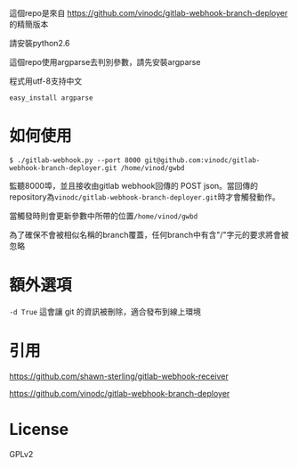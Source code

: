 這個repo是來自
https://github.com/vinodc/gitlab-webhook-branch-deployer
的精簡版本

請安裝python2.6

這個repo使用argparse去判別參數，請先安裝argparse

程式用utf-8支持中文
```
easy_install argparse
```
# 如何使用
```
$ ./gitlab-webhook.py --port 8000 git@github.com:vinodc/gitlab-webhook-branch-deployer.git /home/vinod/gwbd
```
監聽8000埠，並且接收由gitlab webhook回傳的 POST json。當回傳的repository為```vinodc/gitlab-webhook-branch-deployer.git```時才會觸發動作。

當觸發時則會更新參數中所帶的位置```/home/vinod/gwbd```

為了確保不會被相似名稱的branch覆蓋，任何branch中有含"/"字元的要求將會被忽略

# 額外選項
```-d True```
這會讓 git 的資訊被刪除，適合發布到線上環境

# 引用
https://github.com/shawn-sterling/gitlab-webhook-receiver

https://github.com/vinodc/gitlab-webhook-branch-deployer

# License

GPLv2
